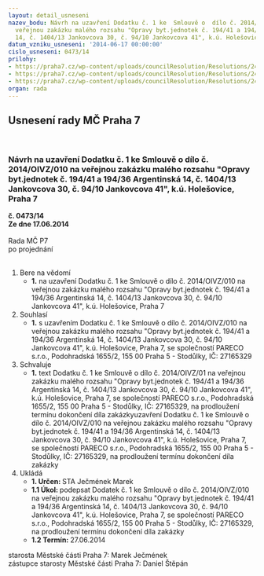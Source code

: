 ```yaml
---
layout: detail_usneseni
nazev_bodu: Návrh na uzavření Dodatku č. 1 ke  Smlouvě o  dílo č. 2014/OIVZ/010 na
  veřejnou zakázku malého rozsahu "Opravy byt.jednotek č. 194/41 a 194/36 Argentinská
  14, č. 1404/13 Jankovcova 30, č. 94/10 Jankovcova 41", k.ú. Holešovice, Praha 7
datum_vzniku_usneseni: '2014-06-17 00:00:00'
cislo_usneseni: 0473/14
prilohy:
- https://praha7.cz/wp-content/uploads/councilResolution/Resolutions/24908/33-14-1._dodatek_%c4%8d._1_-_n%c3%a1vrh.doc
- https://praha7.cz/wp-content/uploads/councilResolution/Resolutions/24908/33-14-2.%c5%be%c3%a1dost_o_prodl.pdf
- https://praha7.cz/wp-content/uploads/councilResolution/Resolutions/24908/33-14-3._v%c3%bdpis_z_obchodn%c3%adho_rejst%c5%99%c3%adku_ze_dne_9.6.2014.pdf
organ: rada
---
```

<div id="ucUsn_pList" class="usn">
	<span><h2>Usnesení rady MČ Praha 7 </h2>
<br></span><div class="standBody">
<span><h3>Návrh na uzavření Dodatku č. 1 ke  Smlouvě o  dílo č. 2014/OIVZ/010 na veřejnou zakázku malého rozsahu "Opravy byt.jednotek č. 194/41 a 194/36 Argentinská 14, č. 1404/13 Jankovcova 30, č. 94/10 Jankovcova 41", k.ú. Holešovice, Praha 7</h3></span><div class="center">
		<strong>č. 0473/14</strong><br>
	</div>
<div class="center">
		<strong>Ze dne 17.06.2014</strong><br><br>
	</div>Rada MČ P7<br> po projednání<br><br><ol>
<li>Bere na vědomí<ul><li>
<strong>1.</strong> na uzavření Dodatku č. 1 ke  Smlouvě o  dílo č. 2014/OIVZ/010 na veřejnou zakázku malého rozsahu "Opravy byt.jednotek č. 194/41 a 194/36 Argentinská 14, č. 1404/13 Jankovcova 30, č. 94/10 Jankovcova 41", k.ú. Holešovice, Praha 7</li></ul>
</li>
<li>Souhlasí<ul><li>
<strong>1.</strong> s uzavřením Dodatku č. 1 ke Smlouvě o  dílo č. 2014/OIVZ/010 na veřejnou zakázku malého rozsahu "Opravy byt.jednotek č. 194/41 a 194/36 Argentinská 14, č. 1404/13 Jankovcova 30, č. 94/10 Jankovcova 41", k.ú. Holešovice, Praha 7, se společností  PARECO s.r.o., Podohradská 1655/2, 155 00 Praha 5 - Stodůlky, IČ: 27165329</li></ul>
</li>
<li>Schvaluje<ul><li>
<strong>1.</strong> text  Dodatku č. 1 ke Smlouvě o  dílo č. 2014/OIVZ/01 na veřejnou zakázku malého rozsahu "Opravy byt.jednotek č. 194/41 a 194/36 Argentinská 14, č. 1404/13 Jankovcova 30, č. 94/10 Jankovcova 41", k.ú. Holešovice, Praha 7, se společností PARECO s.r.o., Podohradská 1655/2, 155 00 Praha 5 - Stodůlky, IČ: 27165329, na prodloužení termínu dokončení díla zakázkyuzavření  Dodatku č. 1 ke Smlouvě o  dílo č. 2014/OIVZ/010 na veřejnou zakázku malého rozsahu "Opravy byt.jednotek č. 194/41 a 194/36 Argentinská 14, č. 1404/13 Jankovcova 30, č. 94/10 Jankovcova 41", k.ú. Holešovice, Praha 7, se společností PARECO s.r.o., Podohradská 1655/2, 155 00 Praha 5 - Stodůlky, IČ: 27165329, na prodloužení termínu dokončení díla zakázky </li></ul>
</li>
<li>Ukládá<ul>
<li>
<strong>1. Určen: </strong>STA Ječmének Marek</li>
<li>
<strong>1.1 Úkol: </strong>podepsat  Dodatek č. 1 ke Smlouvě o  dílo č. 2014/OIVZ/010 na veřejnou zakázku malého rozsahu "Opravy byt.jednotek č. 194/41 a 194/36 Argentinská 14, č. 1404/13 Jankovcova 30, č. 94/10 Jankovcova 41", k.ú. Holešovice, Praha 7, se společností PARECO s.r.o., Podohradská 1655/2, 155 00 Praha 5 - Stodůlky, IČ: 27165329, na prodloužení termínu dokončení díla zakázky </li>
<li>
<strong>1.2 Termín: </strong>27.06.2014</li>
</ul>
</li>
</ol>starosta Městské části Praha 7: Marek Ječmének<br>zástupce starosty Městské části Praha 7: Daniel Štěpán 
</div>
</div>